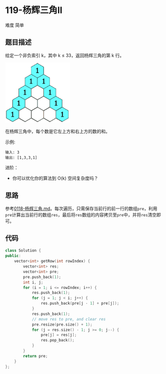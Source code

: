 # 119-杨辉三角II

难度 简单



## 题目描述

给定一个非负索引 k，其中 k ≤ 33，返回杨辉三角的第 k 行。

<img src="./images/PascalTriangleAnimated2.gif" style="zoom:80%;" />

在杨辉三角中，每个数是它左上方和右上方的数的和。

示例:
```
输入: 3
输出: [1,3,3,1]
```
进阶：

- 你可以优化你的算法到 O(k) 空间复杂度吗？



## 思路

参考[0118-杨辉三角.md](./0118-杨辉三角.md)。每次遍历，只需保存当前行的前一行的数组`pre`，利用`pre`计算出当前行的数组`res`，最后将`res`数组的内容拷贝至`pre`中，并将`res`清空即可。



## 代码

```c++
class Solution {
public:
    vector<int> getRow(int rowIndex) {
        vector<int> res;
        vector<int> pre;
        pre.push_back(1);
        int i, j;
        for (i = 1; i <= rowIndex; i++) {
            res.push_back(1);
            for (j = 1; j < i; j++) {
                res.push_back(pre[j - 1] + pre[j]);
            }
            res.push_back(1);
            // move res to pre, and clear res
            pre.resize(pre.size() + 1);
            for (j = res.size() - 1; j >= 0; j--) {
                pre[j] = res[j];
                res.pop_back();
            }
        }
        return pre;
    }
};
```

